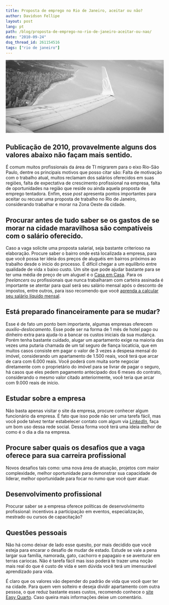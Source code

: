 ```yaml
---
title: Proposta de emprego no Rio de Janeiro, aceitar ou não?
author: Davidson Fellipe
layout: post
lang: pt
path: /blog/proposta-de-emprego-no-rio-de-janeiro-aceitar-ou-nao/
date: "2010-09-24"
dsq_thread_id: 261154516
tags: ["rio de janeiro"]
---
```


![](./praia-boa-viagem-recife.jpg)

## Publicação de 2010, provavelmente alguns dos valores abaixo não façam mais sentido.

É comum muitos profissionais da área de TI migrarem para o eixo Rio-São Paulo, dentre os principais motivos que posso citar são: Falta de motivação com o trabalho atual, muitos reclamam dos salários oferecidos em suas regiões, falta de expectativa de crescimento profissional na empresa, falta de oportunidades na região que reside ou ainda aquela proposta de emprego tentadora. Enfim, esse _post_ apresenta pontos importantes para aceitar ou recusar uma proposta de trabalho no Rio de Janeiro, considerando trabalhar e morar na Zona Oeste da cidade.

## Procurar antes de tudo saber se os gastos de se morar na cidade maravilhosa são compatíveis com o salário oferecido.

Caso a vaga solicite uma proposta salarial, seja bastante criterioso na elaboração. Procure saber o bairro onde está localizada a empresa, para que você possa ter ideia dos preços de aluguéis em bairros próximos ao trabalho desde o início do processo. É difícil chegar a um equilíbrio entre qualidade de vida x baixo custo. Um site que pode ajudar bastante para se ter uma média de preço de um aluguel é o [Casa em Casa][2]. Para os _freelancers_ ou profissionais que nunca trabalharam com carteira assinada é importante se atentar para qual será seu salário mensal após o desconto de impostos, entre outros, para isso recomendo que você [aprenda a calcular seu salário líquido mensal][3].

[2]: https://www.casaemcasa.com.br/
[3]: https://www.idinheiro.com.br/calculadoras/calculadora-de-salario-liquido/

## Está preparado financeiramente para se mudar?

Esse é de fato um ponto bem importante, algumas empresas oferecem _auxílio-deslocamento_. Esse pode ser na forma de 1 mês de hotel pago ou dinheiro extra para ajuda-lo a bancar os custos iniciais da sua mudança. Porém tenha bastante cuidado, alugar um apartamento exige na maioria das vezes uma putaria chamada de um tal seguro de fiança locatícia, que em muitos casos consiste em pagar o valor de 3 vezes a despesa mensal do imóvel, considerando um apartamento de 1.500 reais, você terá que arcar de cara com 6.000 reais. Você poderá com muita sorte negociar diretamente com o proprietário do imóvel para se livrar de pagar o seguro, há casos que eles pedem pagamento antecipado dos 6 meses do contrato, considerando o mesmo valor citado anteriormente, você teria que arcar com 9.000 reais de início.

## Estudar sobre a empresa

Não basta apenas visitar o site da empresa, procure conhecer algum funcionário da empresa. É fato que isso pode não ser uma tarefa fácil, mas você pode talvez tentar estabelecer contato com algum via [_LinkedIn_][4], faça um bom uso dessa rede social. Dessa forma você terá uma ideia melhor de como é o dia a dia na empresa.

[4]: https://www.linkedin.com/

## Procure saber quais os desafios que a vaga oferece para sua carreira profissional

Novos desafios tais como: uma nova área de atuação, projetos com maior complexidade, melhor oportunidade para demonstrar sua capacidade de liderar, melhor oportunidade para focar no rumo que você quer atuar.

## Desenvolvimento profissional

Procurar saber se a empresa oferece políticas de desenvolvimento profissional: incentivos a participação em eventos, especialização, mestrado ou cursos de capacitação?

## Questões pessoais

Não há como deixar de lado esse quesito, por mais decidido que você esteja para encarar o desafio de mudar de estado. Estude se vale a pena largar sua família, namorada, gato, cachorro e papagaio e se aventurar em terras cariocas. Não é tarefa fácil mas isso poderá te trazer uma noção mais real do que é custo de vida e sem dúvida você terá um imensurável aprendizado para vida.

É claro que os valores vão depender do padrão de vida que você quer ter na cidade. Para quem vem solteiro e deseja dividir apartamento com outra pessoa, o que reduz bastante esses custos, recomendo conhece o [site Easy Quarto][5]. Caso queira mais informações deixe um comentário.

[5]: http://www.easyquarto.com.br/
